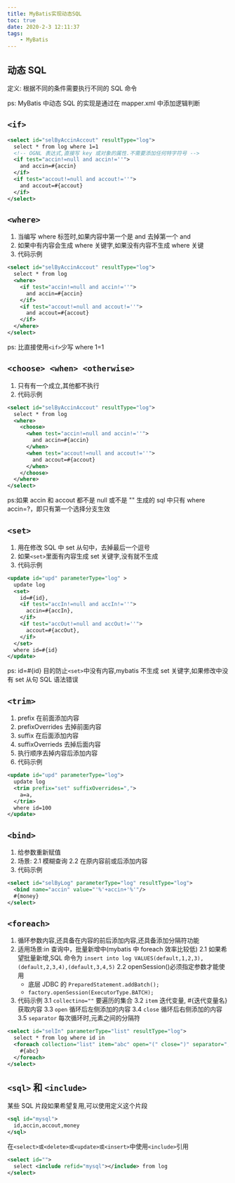 ```yaml
---
title: MyBatis实现动态SQL
toc: true
date: 2020-2-3 12:11:37
tags:
	- MyBatis
---
```


## 动态 SQL
定义: 根据不同的条件需要执行不同的 SQL 命令

ps:  MyBatis 中动态 SQL 的实现是通过在 mapper.xml 中添加逻辑判断
<!-- more -->
## `<if>`
```xml
<select id="selByAccinAccout" resultType="log">
  select * from log where 1=1
  <!-- OGNL 表达式,直接写 key 或对象的属性.不需要添加任何特字符号 -->
  <if test="accin!=null and accin!=''">
    and accin=#{accin}
  </if>
  <if test="accout!=null and accout!=''">
    and accout=#{accout}
  </if>
</select>
```

## `<where>`
1. 当编写 where 标签时,如果内容中第一个是 and 去掉第一个 and
2. 如果<where>中有内容会生成 where 关键字,如果没有内容不生成 where 关键
3. 代码示例
```xml
<select id="selByAccinAccout" resultType="log">
  select * from log
  <where>
    <if test="accin!=null and accin!=''">
      and accin=#{accin}
    </if>
    <if test="accout!=null and accout!=''">
      and accout=#{accout}
    </if>
  </where>
</select>
```
ps: 比直接使用`<if>`少写 where 1=1

## `<choose> <when> <otherwise>`
1. 只有有一个成立,其他都不执行
2. 代码示例
```xml
<select id="selByAccinAccout" resultType="log">
  select * from log
  <where>
    <choose>
      <when test="accin!=null and accin!=''">
        and accin=#{accin}
      </when>
      <when test="accout!=null and accout!=''">
        and accout=#{accout}
      </when>
    </choose>
  </where>
</select>
```
ps:如果 accin 和 accout 都不是 null 或不是 "" 生成的 sql 中只有 where accin=?，即只有第一个选择分支生效

## `<set>`
1. 用在修改 SQL 中 set 从句中，去掉最后一个逗号
2. 如果`<set>`里面有内容生成 set 关键字,没有就不生成
3. 代码示例
```xml
<update id="upd" parameterType="log" >
  update log
  <set>
    id=#{id},
    <if test="accIn!=null and accIn!=''">
      accin=#{accIn},
    </if>
    <if test="accOut!=null and accOut!=''">
      accout=#{accOut},
    </if>
  </set>
  where id=#{id}
</update>
```
ps: id=#{id} 目的防止`<set>`中没有内容,mybatis 不生成 set 关键字,如果修改中没有 set 从句 SQL 语法错误

## `<trim>`
1. prefix 在前面添加内容
2. prefixOverrides 去掉前面内容
3. suffix 在后面添加内容
4. suffixOverrieds 去掉后面内容
5. 执行顺序去掉内容后添加内容
6. 代码示例
```xml
<update id="upd" parameterType="log">
  update log
  <trim prefix="set" suffixOverrides=",">
    a=a,
  </trim>
  where id=100
</update>
```

## `<bind>`
1. 给参数重新赋值
2. 场景:
  2.1 模糊查询
  2.2 在原内容前或后添加内容
3. 代码示例
```xml
<select id="selByLog" parameterType="log" resultType="log">
  <bind name="accin" value="'%'+accin+'%'"/>
  #{money}
</select>
```

## `<foreach>`
1. 循环参数内容,还具备在内容的前后添加内容,还具备添加分隔符功能
2. 适用场景:in 查询中，批量新增中(mybatis 中 foreach 效率比较低)
  2.1 如果希望批量新增,SQL 命令为
  `insert into log VALUES(default,1,2,3),(default,2,3,4),(default,3,4,5)`
  2.2 openSession()必须指定参数才能使用
      - 底层 JDBC 的 `PreparedStatement.addBatch();`
      - `factory.openSession(ExecutorType.BATCH);`
3. 代码示例
  3.1 `collectino=""` 要遍历的集合
  3.2 `item` 迭代变量, #{迭代变量名}获取内容
  3.3 `open` 循环后左侧添加的内容
  3.4 `close` 循环后右侧添加的内容
  3.5 `separator` 每次循环时,元素之间的分隔符
```xml
<select id="selIn" parameterType="list" resultType="log">
  select * from log where id in
  <foreach collection="list" item="abc" open="(" close=")" separator=",">
    #{abc}
  </foreach>
</select>
```

## `<sql>` 和 `<include>`
某些 SQL 片段如果希望复用,可以使用<sql>定义这个片段
```xml
<sql id="mysql">
  id,accin,accout,money
</sql>
```

在`<select>或<delete>或<update>或<insert>`中使用`<include>`引用
```xml
<select id="">
  select <include refid="mysql"></include> from log
</select>
```

